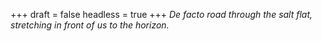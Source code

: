 
+++
draft = false
headless = true
+++
_De facto road through the salt flat, stretching in front of us to the horizon._

